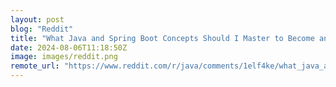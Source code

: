 ```yaml
---
layout: post
blog: "Reddit"
title: "What Java and Spring Boot Concepts Should I Master to Become an Expert Spring Boot Developer?"
date: 2024-08-06T11:18:50Z
image: images/reddit.png
remote_url: "https://www.reddit.com/r/java/comments/1elf4ke/what_java_and_spring_boot_concepts_should_i/"
---
```

